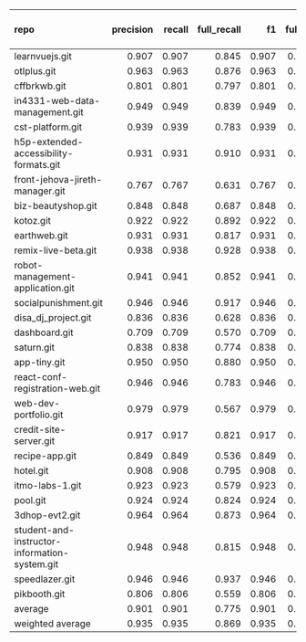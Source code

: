 | repo                                          |   precision |   recall |   full_recall |    f1 |   full_f1 |   ppcr |   support |   full_support |   Rules Number |   Average Rule Len |
|:----------------------------------------------|------------:|---------:|--------------:|------:|----------:|-------:|----------:|---------------:|---------------:|-------------------:|
| learnvuejs.git                                |       0.907 |    0.907 |         0.845 | 0.907 |     0.875 |  0.931 |      3627 |           3896 |             78 |                7.1 |
| otlplus.git                                   |       0.963 |    0.963 |         0.876 | 0.963 |     0.917 |  0.909 |     13343 |          14673 |             29 |                8.1 |
| cffbrkwb.git                                  |       0.801 |    0.801 |         0.797 | 0.801 |     0.799 |  0.996 |      1828 |           1836 |             26 |                4.4 |
| in4331-web-data-management.git                |       0.949 |    0.949 |         0.839 | 0.949 |     0.891 |  0.884 |      3195 |           3613 |             10 |                5.1 |
| cst-platform.git                              |       0.939 |    0.939 |         0.783 | 0.939 |     0.854 |  0.834 |      4817 |           5778 |             14 |                8.1 |
| h5p-extended-accessibility-formats.git        |       0.931 |    0.931 |         0.910 | 0.931 |     0.920 |  0.978 |     39316 |          40208 |            191 |                8.4 |
| front-jehova-jireth-manager.git               |       0.767 |    0.767 |         0.631 | 0.767 |     0.692 |  0.823 |       840 |           1021 |              1 |                7.0 |
| biz-beautyshop.git                            |       0.848 |    0.848 |         0.687 | 0.848 |     0.759 |  0.810 |      1522 |           1880 |              7 |                6.1 |
| kotoz.git                                     |       0.922 |    0.922 |         0.892 | 0.922 |     0.907 |  0.967 |      3191 |           3300 |             50 |                5.7 |
| earthweb.git                                  |       0.931 |    0.931 |         0.817 | 0.931 |     0.870 |  0.878 |      5710 |           6507 |             15 |                8.5 |
| remix-live-beta.git                           |       0.938 |    0.938 |         0.928 | 0.938 |     0.933 |  0.989 |     18619 |          18827 |            177 |               10.2 |
| robot-management-application.git              |       0.941 |    0.941 |         0.852 | 0.941 |     0.895 |  0.905 |      3516 |           3884 |             13 |                6.7 |
| socialpunishment.git                          |       0.946 |    0.946 |         0.917 | 0.946 |     0.931 |  0.970 |     28045 |          28922 |            181 |                9.4 |
| disa_dj_project.git                           |       0.836 |    0.836 |         0.628 | 0.836 |     0.717 |  0.751 |      3219 |           4285 |             15 |                3.9 |
| dashboard.git                                 |       0.709 |    0.709 |         0.570 | 0.709 |     0.632 |  0.804 |       580 |            721 |             10 |                3.4 |
| saturn.git                                    |       0.838 |    0.838 |         0.774 | 0.838 |     0.805 |  0.924 |      2619 |           2833 |             10 |                4.6 |
| app-tiny.git                                  |       0.950 |    0.950 |         0.880 | 0.950 |     0.914 |  0.927 |      2576 |           2778 |             13 |                6.1 |
| react-conf-registration-web.git               |       0.946 |    0.946 |         0.783 | 0.946 |     0.857 |  0.827 |      3839 |           4641 |             18 |                8.3 |
| web-dev-portfolio.git                         |       0.979 |    0.979 |         0.567 | 0.979 |     0.718 |  0.579 |       731 |           1263 |             10 |                4.5 |
| credit-site-server.git                        |       0.917 |    0.917 |         0.821 | 0.917 |     0.866 |  0.895 |      1875 |           2096 |             35 |                5.8 |
| recipe-app.git                                |       0.849 |    0.849 |         0.536 | 0.849 |     0.657 |  0.631 |       629 |            997 |              1 |                1.0 |
| hotel.git                                     |       0.908 |    0.908 |         0.795 | 0.908 |     0.848 |  0.876 |      1108 |           1265 |             10 |                5.8 |
| itmo-labs-1.git                               |       0.923 |    0.923 |         0.579 | 0.923 |     0.712 |  0.628 |      1305 |           2078 |              4 |                4.2 |
| pool.git                                      |       0.924 |    0.924 |         0.824 | 0.924 |     0.871 |  0.891 |      8176 |           9174 |            107 |                8.0 |
| 3dhop-evt2.git                                |       0.964 |    0.964 |         0.873 | 0.964 |     0.916 |  0.906 |     18817 |          20778 |             29 |                8.1 |
| student-and-instructor-information-system.git |       0.948 |    0.948 |         0.815 | 0.948 |     0.877 |  0.859 |      6144 |           7149 |             14 |                7.9 |
| speedlazer.git                                |       0.946 |    0.946 |         0.937 | 0.946 |     0.941 |  0.991 |     25646 |          25886 |            149 |                8.5 |
| pikbooth.git                                  |       0.806 |    0.806 |         0.559 | 0.806 |     0.660 |  0.693 |       278 |            401 |              7 |                3.6 |
| average                                       |       0.901 |    0.901 |         0.775 | 0.901 |     0.830 |  0.859 |      7325 |           7881 |             43 |                6.4 |
| weighted average                              |       0.935 |    0.935 |         0.869 | 0.935 |     0.899 |  0.935 |           |                |                |                    |